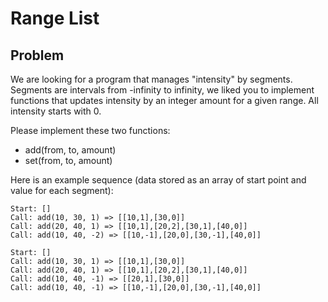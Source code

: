 # Range List

## Problem

We are looking for a program that manages "intensity" by segments. Segments are intervals from -infinity to infinity, we
liked you to implement functions that updates intensity by an integer amount for a given range. All intensity starts with 0.

Please implement these two functions:

- add(from, to, amount)
- set(from, to, amount)

Here is an example sequence (data stored as an array of start point and value for each segment):

```
Start: []
Call: add(10, 30, 1) => [[10,1],[30,0]]
Call: add(20, 40, 1) => [[10,1],[20,2],[30,1],[40,0]]
Call: add(10, 40, -2) => [[10,-1],[20,0],[30,-1],[40,0]]
```

```
Start: []
Call: add(10, 30, 1) => [[10,1],[30,0]]
Call: add(20, 40, 1) => [[10,1],[20,2],[30,1],[40,0]]
Call: add(10, 40, -1) => [[20,1],[30,0]]
Call: add(10, 40, -1) => [[10,-1],[20,0],[30,-1],[40,0]]
```
